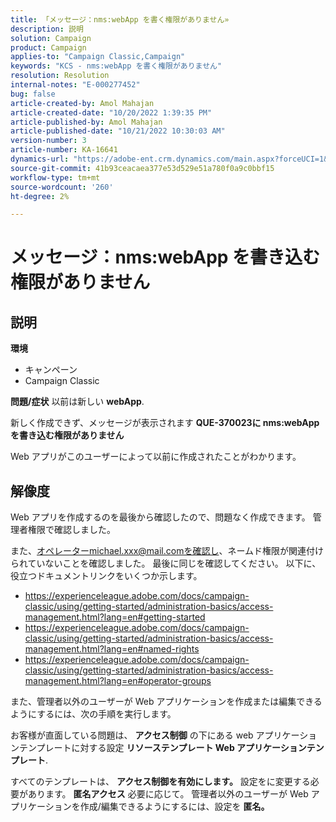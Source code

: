 ```yaml
---
title: 「メッセージ：nms:webApp を書く権限がありません»
description: 説明
solution: Campaign
product: Campaign
applies-to: "Campaign Classic,Campaign"
keywords: "KCS - nms:webApp を書く権限がありません"
resolution: Resolution
internal-notes: "E-000277452"
bug: false
article-created-by: Amol Mahajan
article-created-date: "10/20/2022 1:39:35 PM"
article-published-by: Amol Mahajan
article-published-date: "10/21/2022 10:30:03 AM"
version-number: 3
article-number: KA-16641
dynamics-url: "https://adobe-ent.crm.dynamics.com/main.aspx?forceUCI=1&pagetype=entityrecord&etn=knowledgearticle&id=e3766aa1-7c50-ed11-bba2-00224808664b"
source-git-commit: 41b93ceacaea377e53d529e51a780f0a9c0bbf15
workflow-type: tm+mt
source-wordcount: '260'
ht-degree: 2%

---
```


# メッセージ：nms:webApp を書き込む権限がありません

## 説明

<b>環境</b>
- キャンペーン
- Campaign Classic

<b>問題/症状</b>
以前は新しい <b>webApp</b>.

新しく作成できず、メッセージが表示されます <b>QUE-370023に nms:webApp を書き込む権限がありません</b>

Web アプリがこのユーザーによって以前に作成されたことがわかります。




## 解像度


Web アプリを作成するのを最後から確認したので、問題なく作成できます。 管理者権限で確認しました。

また、オペレーターmichael.xxx@mail.comを確認し、ネームド権限が関連付けられていないことを確認しました。 最後に同じを確認してください。 以下に、役立つドキュメントリンクをいくつか示します。

- https://experienceleague.adobe.com/docs/campaign-classic/using/getting-started/administration-basics/access-management.html?lang=en#getting-started
- https://experienceleague.adobe.com/docs/campaign-classic/using/getting-started/administration-basics/access-management.html?lang=en#named-rights
- https://experienceleague.adobe.com/docs/campaign-classic/using/getting-started/administration-basics/access-management.html?lang=en#operator-groups


また、管理者以外のユーザーが Web アプリケーションを作成または編集できるようにするには、次の手順を実行します。

お客様が直面している問題は、 <b>アクセス制御</b> の下にある web アプリケーションテンプレートに対する設定 <b>リソーステンプレート Web アプリケーションテンプレート</b>.

すべてのテンプレートは、 <b>アクセス制御を有効にします。</b> 設定をに変更する必要があります。 <b>匿名アクセス</b> 必要に応じて。 管理者以外のユーザーが Web アプリケーションを作成/編集できるようにするには、設定を <b>匿名。</b>
